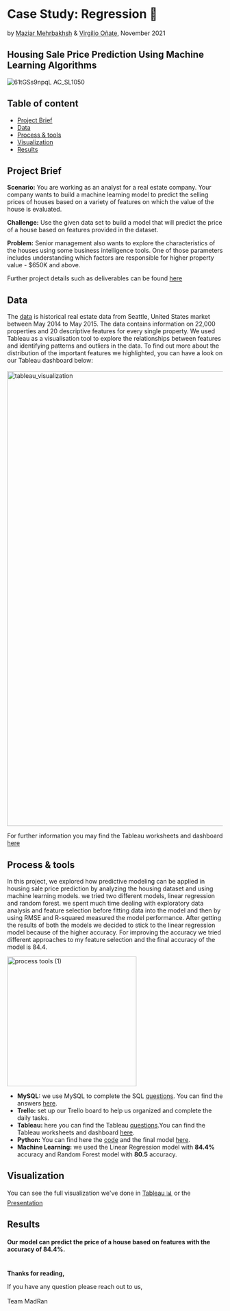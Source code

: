 # Case Study: Regression 🏡
by [Maziar Mehrbakhsh](https://github.com/Maziar-Mehr) & [Virgilio Oñate](https://github.com/vonate5), November 2021
## Housing Sale Price Prediction Using Machine Learning Algorithms


![61tGSs9npqL _AC_SL1050_](https://user-images.githubusercontent.com/88034001/148541313-435fbe54-6fc1-4ee2-b4ac-e5981beb3ea6.jpg)


## Table of content
- [Project Brief](https://github.com/vonate5/midterm_regression_project#project-brief)
- [Data](https://github.com/vonate5/midterm_regression_project#data)
- [Process & tools](https://github.com/vonate5/midterm_regression_project#process--tools)
- [Visualization](https://github.com/vonate5/midterm_regression_project#visualization)
- [Results](https://github.com/vonate5/midterm_regression_project#results)


## Project Brief
**Scenario:**
You are working as an analyst for a real estate company. Your company wants to build a machine learning model to predict the selling prices of houses based on a 
variety of features on which the value of the house is evaluated.

**Challenge:**
Use the given data set to build a model that will predict the price of a house based on features provided in the dataset.

**Problem:**
Senior management also wants to explore the characteristics of the houses using some business intelligence tools. One of those parameters includes understanding 
which factors are responsible for higher property value - $650K and above.

Further project details such as deliverables can be found [here](https://github.com/vonate5/midterm_regression_project/tree/main/project_details)

## Data
The [data](https://github.com/vonate5/midterm_regression_project/tree/main/data) is historical real estate data from Seattle, United States market between May 2014 to May 2015. The data contains information on 22,000 properties and 20 descriptive features for every single property. 
We used Tableau as a visualisation tool to explore the relationships between features and identifying patterns and outliers in the data. 
To find out more about the distribution of the important features we highlighted, you can have a look on our Tableau dashboard below:<br/> <br/>
<img width="1059" alt="tableau_visualization" src="https://user-images.githubusercontent.com/88034001/142411325-114de632-cc82-4ecd-859d-f8c11bbfe4c4.png">


For further information you may find the Tableau worksheets and dashboard [here](https://github.com/vonate5/midterm_regression_project/tree/main/tableau)

## Process & tools
In this project, we explored how predictive modeling can be applied in housing sale price prediction by analyzing the housing dataset and using machine learning models. we tried two different models, linear regression and random forest. we spent much time dealing with exploratory data analysis and feature selection before fitting data into the model and then by using RMSE and R-squared measured the model performance. After getting the results of both the models we decided to stick to the linear regression model because of the higher accuracy. For improving the accuracy we tried different approaches to my feature selection and the final accuracy of the model is 84.4. 

<img width="302" alt="process tools (1)" src="https://user-images.githubusercontent.com/88034001/142411294-c85a20ce-3d40-4bdf-92b8-6cd18d3fc295.png">


- **MySQL:** we use MySQL to complete the SQL [questions](https://github.com/vonate5/midterm_regression_project/blob/main/project_details/sql_questions_regression.md). You can find the answers [here](https://github.com/vonate5/midterm_regression_project/tree/main/sql).
- **Trello:** set up our Trello board to help us organized and complete the daily tasks.
- **Tableau:** here you can find the Tableau [questions](https://github.com/vonate5/midterm_regression_project/blob/main/project_details/tableau_regression.md).You can find the Tableau worksheets and dashboard [here](https://github.com/vonate5/midterm_regression_project/tree/main/tableau).
- **Python:** You can find here the [code](https://github.com/vonate5/midterm_regression_project/tree/main/code) and the final model [here](https://github.com/vonate5/midterm_project/blob/main/code/Midterm_project_regression_final.ipynb).
- **Machine Learning:** we used the Linear Regression model with **84.4%** accuracy and Random Forest model with **80.5** accuracy. 

## Visualization
You can see the full visualization we've done in [Tableau 📊](https://github.com/vonate5/midterm_regression_project/tree/main/tableau) or the [Presentation](https://slides.com/virgilioonate/case-s)

## Results

#### Our model can predict the price of a house based on features with the accuracy of 84.4%.

#
**Thanks for reading,**

If you have any question please reach out to us,<br/><br/>
Team MadRan




